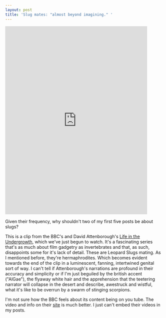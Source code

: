 ```yaml
---
layout: post
title: 'Slug mates: "almost beyond imagining." '
---
```


<iframe width="90%" height="600" src="https://www.youtube.com/embed/wG9qpZ89qzc"
    frameborder="0" allow="accelerometer; encrypted-media; gyroscope; picture-in-picture" allowfullscreen>
</iframe>

Given their frequency, why shouldn't two of my first five posts be about slugs?

<!--more-->

This is a clip from the BBC's and David Attenborough's
<a href="http://en.wikipedia.org/wiki/Life_in_the_Undergrowth">Life in the
Undergrowth</a>, which we've just begun to watch. It's a fascinating series
that's as much about film gadgetry as invertebrates and that, as such,
disappoints some for it's lack of detail. These are Leopard Slugs mating. As I
mentioned before, they're hermaphrodites. Which becomes evident towards the end
of the clip in a luminescent, fanning, intertwined genital sort of way. I can't
tell if Attenborough's narrations are profound in their accuracy and simplicity
or if I'm just beguiled by the british accent ("AlGae"), the flyaway white hair
and the apprehension that the teetering narrator will collapse in the desert and
describe, awestruck and wistful, what it's like to be overrun by a swarm of
stinging scorpions.

I'm not sure how the BBC feels about its content being on you tube. The video
and info on their
<a
href="http://www.bbc.co.uk/sn/tvradio/programmes/lifeintheundergrowth/video.shtml">site</a>
is much better. I just can't embed their videos in my posts.
